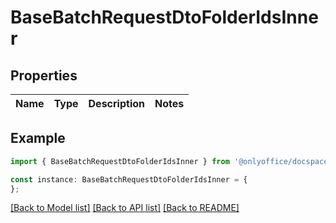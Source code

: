 # BaseBatchRequestDtoFolderIdsInner


## Properties

Name | Type | Description | Notes
------------ | ------------- | ------------- | -------------

## Example

```typescript
import { BaseBatchRequestDtoFolderIdsInner } from '@onlyoffice/docspace-api-sdk';

const instance: BaseBatchRequestDtoFolderIdsInner = {
};
```

[[Back to Model list]](../README.md#documentation-for-models) [[Back to API list]](../README.md#documentation-for-api-endpoints) [[Back to README]](../README.md)
